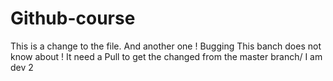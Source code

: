 # Github-course
 
This is a change to the file. And another one !
Bugging
This banch does not know about !
It need a Pull to get the changed from the master branch/
I am dev 2